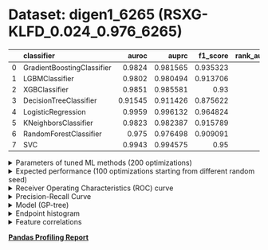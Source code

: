 # Dataset: digen1_6265 (RSXG-KLFD_0.024_0.976_6265)

|    | classifier                 |   auroc |    auprc |   f1_score |   rank_auroc |   rank_auprc |   rank_f1 |
|---:|:---------------------------|--------:|---------:|-----------:|-------------:|-------------:|----------:|
|  0 | GradientBoostingClassifier | 0.9824  | 0.981565 |   0.935323 |            4 |            4 |         3 |
|  1 | LGBMClassifier             | 0.9802  | 0.980494 |   0.913706 |            6 |            6 |         6 |
|  2 | XGBClassifier              | 0.9851  | 0.985581 |   0.93     |            3 |            3 |         4 |
|  3 | DecisionTreeClassifier     | 0.91545 | 0.911426 |   0.875622 |            8 |            8 |         8 |
|  4 | LogisticRegression         | 0.9959  | 0.996132 |   0.964824 |            1 |            1 |         1 |
|  5 | KNeighborsClassifier       | 0.9823  | 0.982387 |   0.915789 |            4 |            4 |         5 |
|  6 | RandomForestClassifier     | 0.975   | 0.976498 |   0.909091 |            7 |            7 |         7 |
|  7 | SVC                        | 0.9943  | 0.994575 |   0.95     |            2 |            2 |         2 |


<details>
<summary>Parameters of tuned ML methods (200 optimizations)</summary>


```
GradientBoostingClassifier(learning_rate=0.33642794878861393, max_depth=1,
                           min_samples_leaf=23, n_iter_no_change=18,
                           random_state=6265, tol=1e-07,
                           validation_fraction=0.12)
LGBMClassifier(deterministic=True, force_row_wise=True, max_depth=5,
               metric='binary_logloss', n_estimators=78, n_jobs=1,
               num_leaves=101, objective='binary', random_state=6265)
XGBClassifier(alpha=0.03408034336901315, base_score=0.5, booster='dart',
              colsample_bylevel=1, colsample_bynode=1, colsample_bytree=1,
              eta=0.37796530841926335, eval_metric='logloss',
              gamma=0.30000000000000004, gpu_id=-1, importance_type='gain',
              interaction_constraints='', learning_rate=0.377965301,
              max_delta_step=0, max_depth=1, min_child_weight=1, missing=nan,
              monotone_constraints='()', n_estimators=96, n_jobs=1, nthread=1,
              num_parallel_tree=1, random_state=6265, reg_alpha=0.0340803452,
              reg_lambda=1.1551980605520786, scale_pos_weight=1, subsample=1,
              tree_method='exact', use_label_encoder=False,
              validate_parameters=1, ...)
DecisionTreeClassifier(max_depth=6, min_samples_leaf=5, min_samples_split=10,
                       random_state=6265)
LogisticRegression(C=0.004222416729717084, random_state=6265, solver='saga')
KNeighborsClassifier(n_neighbors=87, p=5, weights='distance')
RandomForestClassifier(criterion='entropy', max_depth=7, max_features='log2',
                       min_samples_leaf=2, min_samples_split=9, n_estimators=90,
                       random_state=6265)
SVC(C=8500.923846513155, class_weight='balanced', coef0=7.2, degree=2,
    gamma='auto', kernel='linear', probability=True, random_state=6265,
    tol=0.003607100974918766)
```

</details>

<details>
<summary>Expected performance (100 optimizations starting from different random seed)</summary>
<img src='digen1_6265-box.svg' width=40% />
</details>

<details>
<summary>Receiver Operating Characteristics (ROC) curve</summary>
<img src='digen1_6265-roc.svg' width=40% />
</details>

<details>
<summary>Precision-Recall Curve</summary>
<img src='digen1_6265-prc.svg' width=40% />
</details>

<details>
<summary>Model (GP-tree)</summary>
<img src='digen1_6265-model.svg' height=10% />
</details>

<details>
<summary>Endpoint histogram</summary>
<img src='digen1_6265-endpoint.svg' width=40% />
</details>

<details>
<summary>Feature correlations</summary>
<img src='digen1_6265-corr.svg' width=40% />
</details>

[**Pandas Profiling Report**](https://epistasislab.github.io/digen/profile/digen1_6265.html)
